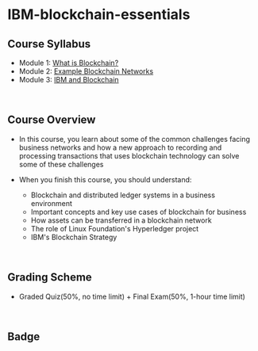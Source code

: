# IBM-blockchain-essentials

## Course Syllabus
- Module 1: [What is Blockchain?](./1_What_is_Blockchain%3F.md)
- Module 2: [Example Blockchain Networks](./2_Example_Blockchain_Networks.md)
- Module 3: [IBM and Blockchain](./3_IBM_and_Blockchain.md)
<br>

## Course Overview
- In this course, you learn about some of the common challenges facing business networks and how a new approach to recording and processing transactions that uses blockchain technology can solve some of these challenges

- When you finish this course, you should understand:
    - Blockchain and distributed ledger systems in a business environment
    - Important concepts and key use cases of blockchain for business
    - How assets can be transferred in a blockchain     network
    - The role of Linux Foundation's Hyperledger project
    - IBM's Blockchain Strategy
<br>

## Grading Scheme
- Graded Quiz(50%, no time limit) + Final Exam(50%, 1-hour time limit)
<br>

## Badge

